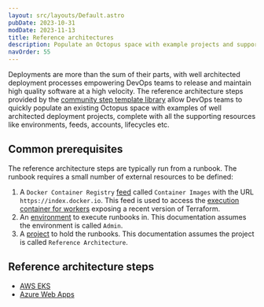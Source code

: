```yaml
---
layout: src/layouts/Default.astro
pubDate: 2023-10-31
modDate: 2023-11-13
title: Reference architectures
description: Populate an Octopus space with example projects and supporting resources demonstrating reference architectures
navOrder: 55
---
```


Deployments are more than the sum of their parts, with well architected deployment processes empowering DevOps teams to release and maintain high quality software at a high velocity. The reference architecture steps provided by the [community step template library](/docs/projects/community-step-templates) allow DevOps teams to quickly populate an existing Octopus space with examples of well architected deployment projects, complete with all the supporting resources like environments, feeds, accounts, lifecycles etc.

## Common prerequisites

The reference architecture steps are typically run from a runbook. The runbook requires a small number of external resources to be defined:

1. A `Docker Container Registry` [feed](/docs/packaging-applications/package-repositories/guides/container-registries/docker-hub) called `Container Images` with the URL `https://index.docker.io`. This feed is used to access the [execution container for workers](/docs/projects/steps/execution-containers-for-workers) exposing a recent version of Terraform.
2. An [environment](/docs/infrastructure/environments) to execute runbooks in. This documentation assumes the environment is called `Admin`.
3. A [project](/docs/projects) to hold the runbooks. This documentation assumes the project is called `Reference Architecture`.

## Reference architecture steps

* [AWS EKS](reference-architectures/eks-reference-architecture)
* [Azure Web Apps](reference-architectures/webapp-reference-architecture)
